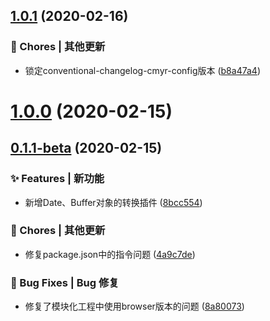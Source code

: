 ## [1.0.1](https://github.com/CaoMeiYouRen/safe-json-type-plugins/compare/v1.0.0...v1.0.1) (2020-02-16)


### 🎫 Chores | 其他更新

* 锁定conventional-changelog-cmyr-config版本 ([b8a47a4](https://github.com/CaoMeiYouRen/safe-json-type-plugins/commit/b8a47a4))



# [1.0.0](https://github.com/CaoMeiYouRen/safe-json-type-plugins/compare/v0.1.1-beta...v1.0.0) (2020-02-15)



## [0.1.1-beta](https://github.com/CaoMeiYouRen/safe-json-type-plugins/compare/8bcc554...v0.1.1-beta) (2020-02-15)


### ✨ Features | 新功能

* 新增Date、Buffer对象的转换插件 ([8bcc554](https://github.com/CaoMeiYouRen/safe-json-type-plugins/commit/8bcc554))


### 🎫 Chores | 其他更新

* 修复package.json中的指令问题 ([4a9c7de](https://github.com/CaoMeiYouRen/safe-json-type-plugins/commit/4a9c7de))


### 🐛 Bug Fixes | Bug 修复

* 修复了模块化工程中使用browser版本的问题 ([8a80073](https://github.com/CaoMeiYouRen/safe-json-type-plugins/commit/8a80073))



